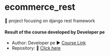 # ecommerce_rest
📗 project focusing on django rest framework


#### Result of the course developed by Developer pe

- Author: Developer pe ▶️ [Course Link](https://www.youtube.com/watch?v=MMFBD2Eoeuk&list=PLMbRqrU_kvbRI4PgSzgbh8XPEwC1RNj8F&index=1)
- Repository: 🔗 [Click here](https://github.com/developerpe/ecommerce_rest)
